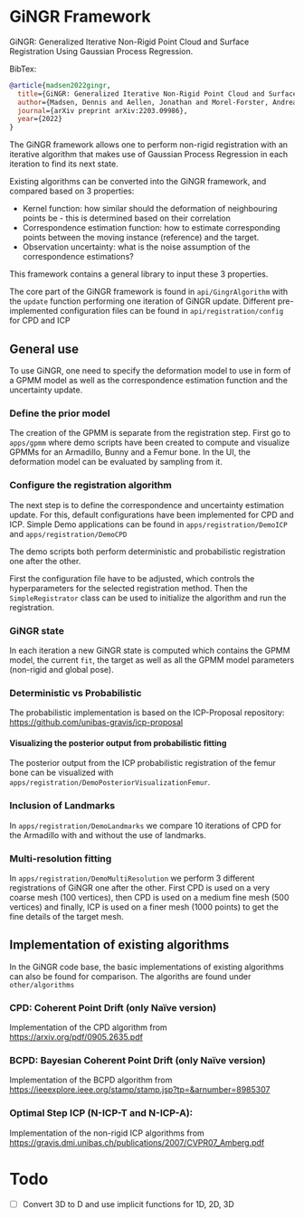 # GiNGR Framework
GiNGR: Generalized Iterative Non-Rigid Point Cloud and Surface Registration Using Gaussian Process Regression. 

BibTex:
```bibtex
@article{madsen2022gingr,
  title={GiNGR: Generalized Iterative Non-Rigid Point Cloud and Surface Registration Using Gaussian Process Regression},
  author={Madsen, Dennis and Aellen, Jonathan and Morel-Forster, Andreas and Vetter, Thomas and L{\"u}thi, Marcel},
  journal={arXiv preprint arXiv:2203.09986},
  year={2022}
}
```

The GiNGR framework allows one to perform non-rigid registration with an iterative algorithm that makes use of Gaussian Process Regression in each iteration to find its next state. 

Existing algorithms can be converted into the GiNGR framework, and compared based on 3 properties:
 
 - Kernel function: how similar should the deformation of neighbouring points be - this is determined based on their correlation
 - Correspondence estimation function: how to estimate corresponding points between the moving instance (reference) and the target.
 - Observation uncertainty: what is the noise assumption of the correspondence estimations?

This framework contains a general library to input these 3 properties. 

The core part of the GiNGR framework is found in `api/GingrAlgorithm` with the `update` function performing one iteration of GiNGR update.
Different pre-implemented configuration files can be found in `api/registration/config` for CPD and ICP

## General use
To use GiNGR, one need to specify the deformation model to use in form of a GPMM model as well as the correspondence estimation function and the uncertainty update.
### Define the prior model
The creation of the GPMM is separate from the registration step. First go to `apps/gpmm` where demo scripts have been created to compute and visualize GPMMs for an Armadillo, Bunny and a Femur bone. In the UI, the deformation model can be evaluated by sampling from it.
### Configure the registration algorithm
The next step is to define the correspondence and uncertainty estimation update. 
For this, default configurations have been implemented for CPD and ICP. 
Simple Demo applications can be found in `apps/registration/DemoICP` and `apps/registration/DemoCPD`

The demo scripts both perform deterministic and probabilistic registration one after the other. 

First the configuration file have to be adjusted, which controls the hyperparameters for the selected registration method.
Then the `SimpleRegistrator` class can be used to initialize the algorithm and run the registration.
### GiNGR state
In each iteration a new GiNGR state is computed which contains the GPMM model, the current `fit`, the target as well as all the GPMM model parameters (non-rigid and global pose).

### Deterministic vs Probabilistic
The probabilistic implementation is based on the ICP-Proposal repository: https://github.com/unibas-gravis/icp-proposal
#### Visualizing the posterior output from probabilistic fitting
The posterior output from the ICP probabilistic registration of the femur bone can be visualized with `apps/registration/DemoPosteriorVisualizationFemur`.

### Inclusion of Landmarks
In `apps/registration/DemoLandmarks` we compare 10 iterations of CPD for the Armadillo with and without the use of landmarks.

### Multi-resolution fitting
In `apps/registration/DemoMultiResolution` we perform 3 different registrations of GiNGR one after the other. 
First CPD is used on a very coarse mesh (100 vertices), then CPD is used on a medium fine mesh (500 vertices) and finally, ICP is used on a finer mesh (1000 points) to get the fine details of the target mesh.


## Implementation of existing algorithms
In the GiNGR code base, the basic implementations of existing algorithms can also be found for comparison. The algoriths are found under `other/algorithms`
### CPD: Coherent Point Drift (only Naïve version)
Implementation of the CPD algorithm from https://arxiv.org/pdf/0905.2635.pdf
### BCPD: Bayesian Coherent Point Drift (only Naïve version)
Implementation of the BCPD algorithm from https://ieeexplore.ieee.org/stamp/stamp.jsp?tp=&arnumber=8985307
### Optimal Step ICP (N-ICP-T and N-ICP-A):
Implementation of the non-rigid ICP algorithms from https://gravis.dmi.unibas.ch/publications/2007/CVPR07_Amberg.pdf

# Todo
 - [ ] Convert 3D to D and use implicit functions for 1D, 2D, 3D